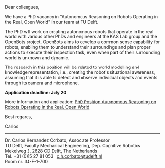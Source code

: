 Dear colleagues,

We have a PhD vacancy in "Autonomous Reasoning on Robots Operating in the Real, Open World" in our team at TU Delft.

The PhD will work on creating autonomous robots that operate in the real world with various other PhDs and engineers at the KAS Lab group and the OpenBots project. OpenBots aims to develop a common sense capability for robots, enabling them to understand their surroundings and plan proper actions to execute their inspection task, even when part of their surrounding world is unknown and dynamic.

The research in this position will be related to world modelling and knowledge representation, i.e., creating the robot's situational awareness, assuming that it is able to detect and observe individual objects and events through its camera and microphone.

**Application deadline: July 20**

More information and application: [PhD Position Autonomous Reasoning on Robots Operating in the Real, Open World](https://www.tudelft.nl/over-tu-delft/werken-bij-tu-delft/vacatures/details?jobId=17979&jobTitle=PhD%20Position%20Autonomous%20Reasoning%20on%20Robots%20Operating%20in%20the%20Real%2C%20Open%20World)

Best regards,

Carlos

---

Dr. Carlos Hernandez Corbato, Associate Professor  
TU Delft, Faculty Mechanical Engineering, Dep. Cognitive Robotics  
Mekelweg 2, 2628 CD Delft, The Netherlands  
Tel. +31 (0)15 27 81 053 | [c.h.corbato@tudelft.nl](mailto:c.h.corbato@tudelft.nl)  
Room nr. 34-F-1-700

